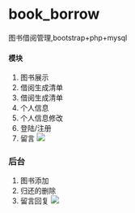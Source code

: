# book_borrow
图书借阅管理,bootstrap+php+mysql
#### 模块
1. 图书展示
2. 借阅生成清单
3. 借阅生成清单
4. 个人信息
5. 个人信息修改
6. 登陆/注册
7. 留言
![](http://oxsm65f5j.bkt.clouddn.com/scrren1.jpg)
### 后台
1. 图书添加
2. 归还的删除
3. 留言回复
![](http://oxsm65f5j.bkt.clouddn.com/scrren2.jpg)

